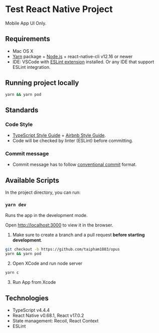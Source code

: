 # Test React Native Project

Mobile App UI Only.

## Requirements

- Mac OS X
- [Yarn](https://yarnpkg.com/) package + [Node.js](https://nodejs.org/) + react-native-cli v12.16 or newer
- IDE: VSCode with [ESLint extension](https://marketplace.visualstudio.com/items?itemName=dbaeumer.vscode-eslint) installed. Or any IDE that support ESLint integration.


## Running project locally

```sh
yarn && yarn pod
```

## Standards

### Code Style

- [TypeScript Style Guide](https://basarat.gitbook.io/typescript/styleguide) + [Airbnb Style Guide](https://github.com/airbnb/javascript).
- Code will be checked by linter (ESLint) before committing.

### Commit message

- Commit message has to follow [conventional commit](https://conventionalcommits.org/) format.


## Available Scripts

In the project directory, you can run:

### `yarn dev`

Runs the app in the development mode.

Open [http://localhost:3000](http://localhost:3000) to view it in the browser.


1. Make sure to create a branch and a pull request **before starting development**.

```sh
git checkout -b https://github.com/taipham1803/opus
yarn && yarn pod
```

2. Open XCode and run node server

```sh 
yarn c
```
3. Run App from Xcode

## Technologies

- TypeScript v4.4.4
- React Native v0.68.1, React v17.0.2
- State management: Recoil, React Context
- ESLint

